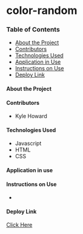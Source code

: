 # color-random

### Table of Contents
- [About the Project](#about-the-project)
- [Contributors](#contributors)
- [Technologies Used](#technologies-used)
- [Application in Use](#application-in-use)
- [Instructions on Use](#instructions-on-use)
- [Deploy Link](#deploy-link)

#### About the Project


#### Contributors
 - Kyle Howard


#### Technologies Used
- Javascript
- HTML
- CSS

#### Application in use


#### Instructions on Use
- 

#### Deploy Link
 [Click Here](https:)

